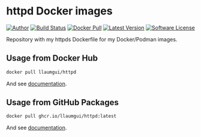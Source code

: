 # httpd Docker images

[![Author][ico-twitter]][link-twitter]
[![Build Status][ico-ghactions]][link-ghactions]
[![Docker Pull][ico-docker]][link-docker]
[![Latest Version][ico-version]][link-docker]
[![Software License][ico-license]](LICENSE)

Repository with my httpds Dockerfile for my Docker/Podman images.

## Usage from Docker Hub

```bash
docker pull llaumgui/httpd
```

And see [documentation](https://github.com/llaumgui/docker-images-httpd/tree/main/2.4).

## Usage from GitHub Packages

```bash
docker pull ghcr.io/llaumgui/httpd:latest
```

And see [documentation](https://github.com/llaumgui/docker-images-httpd/tree/main/2.4).

[ico-twitter]: https://img.shields.io/static/v1?label=Author&message=llaumgui&color=50ABF1&logo=twitter&style=flat-square
[link-twitter]: https://twitter.com/llaumgui
[ico-docker]: https://img.shields.io/docker/pulls/llaumgui/httpd?color=%2496ed&logo=docker&style=flat-square
[link-docker]: https://hub.docker.com/r/llaumgui/httpd
[ico-ghactions]: https://img.shields.io/github/actions/workflow/status/llaumgui/docker-images-httpd/docker-image.yml?style=flat-square&logo=github&label=CI/CD
[link-ghactions]: https://github.com/llaumgui/docker-images-httpd/actions
[ico-version]: https://img.shields.io/docker/v/llaumgui/httpd?sort=semver&color=%2496ed&logo=docker&style=flat-square
[ico-license]: https://img.shields.io/github/license/llaumgui/docker-images-httpd?style=flat-square
